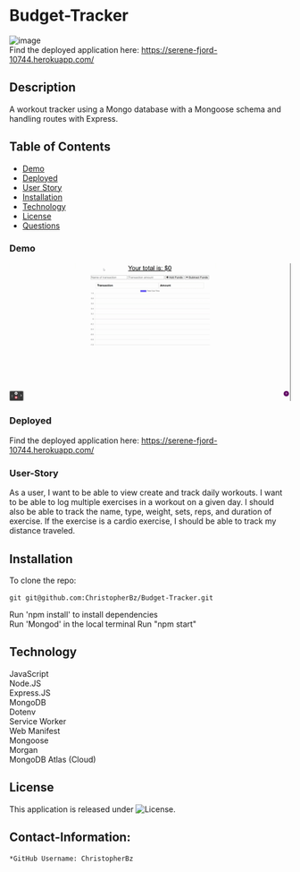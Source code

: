 # Budget-Tracker
![image](https://user-images.githubusercontent.com/81110745/137415622-eec9e2db-0a1b-410a-bb50-beebcdb82f81.png)  
Find the deployed application here: https://serene-fjord-10744.herokuapp.com/

## Description
A workout tracker using a Mongo database with a Mongoose schema and handling routes with Express.

## Table of Contents
- [Demo](#Demo)
- [Deployed](#Deployed)
- [User Story](#User-Story)
- [Installation](#installation)
- [Technology](#technology)
- [License](#license)
- [Questions](#Contact-Information)  

### Demo
![Screenshot](https://github.com/ChristopherBz/Budget-Tracker/blob/b80409cc8ceaeebf58f9fa8a3274e86bb236ffa9/assets/Budget%20Tracker.gif)

### Deployed
Find the deployed application here: https://serene-fjord-10744.herokuapp.com/

### User-Story
As a user, I want to be able to view create and track daily workouts. I want to be able to log multiple exercises in a workout on a given day. I should also be able to track the name, type, weight, sets, reps, and duration of exercise. If the exercise is a cardio exercise, I should be able to track my distance traveled.

## Installation

To clone the repo:
```
git git@github.com:ChristopherBz/Budget-Tracker.git
``` 
Run 'npm install' to install dependencies  
Run 'Mongod' in the local terminal
Run "npm start"

## Technology

JavaScript  
Node.JS  
Express.JS  
MongoDB  
Dotenv  
Service Worker  
Web Manifest  
Mongoose  
Morgan  
MongoDB Atlas (Cloud)  

## License

This application is released under ![License](https://img.shields.io/badge/License-MIT-blue.svg "License Badge").


## Contact-Information:
    *GitHub Username: ChristopherBz

